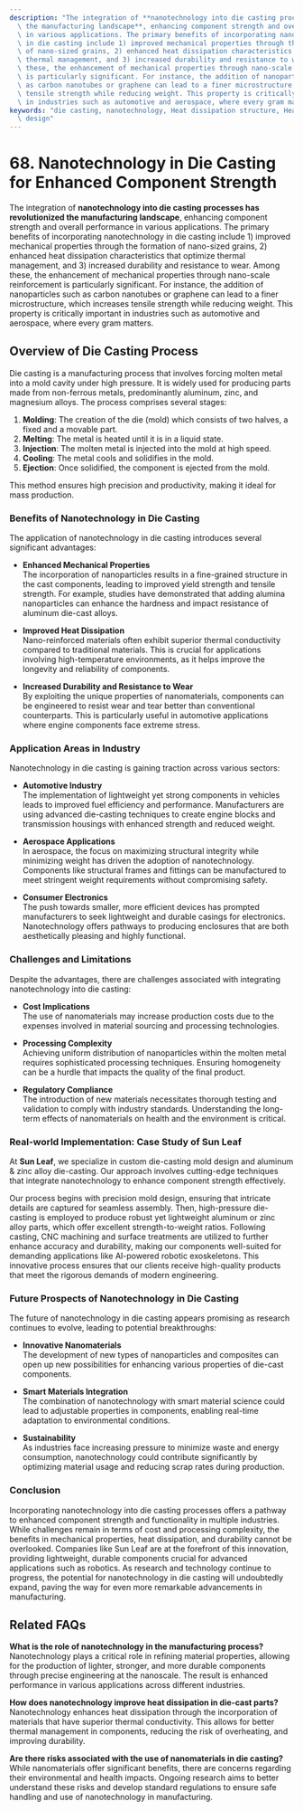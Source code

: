 ```yaml
---
description: "The integration of **nanotechnology into die casting processes has revolutionized\
  \ the manufacturing landscape**, enhancing component strength and overall performance\
  \ in various applications. The primary benefits of incorporating nanotechnology\
  \ in die casting include 1) improved mechanical properties through the formation\
  \ of nano-sized grains, 2) enhanced heat dissipation characteristics that optimize\
  \ thermal management, and 3) increased durability and resistance to wear. Among\
  \ these, the enhancement of mechanical properties through nano-scale reinforcement\
  \ is particularly significant. For instance, the addition of nanoparticles such\
  \ as carbon nanotubes or graphene can lead to a finer microstructure, which increases\
  \ tensile strength while reducing weight. This property is critically important\
  \ in industries such as automotive and aerospace, where every gram matters."
keywords: "die casting, nanotechnology, Heat dissipation structure, Heat dissipation optimization\
  \ design"
---
```

# 68. Nanotechnology in Die Casting for Enhanced Component Strength  

The integration of **nanotechnology into die casting processes has revolutionized the manufacturing landscape**, enhancing component strength and overall performance in various applications. The primary benefits of incorporating nanotechnology in die casting include 1) improved mechanical properties through the formation of nano-sized grains, 2) enhanced heat dissipation characteristics that optimize thermal management, and 3) increased durability and resistance to wear. Among these, the enhancement of mechanical properties through nano-scale reinforcement is particularly significant. For instance, the addition of nanoparticles such as carbon nanotubes or graphene can lead to a finer microstructure, which increases tensile strength while reducing weight. This property is critically important in industries such as automotive and aerospace, where every gram matters.

## **Overview of Die Casting Process**

Die casting is a manufacturing process that involves forcing molten metal into a mold cavity under high pressure. It is widely used for producing parts made from non-ferrous metals, predominantly aluminum, zinc, and magnesium alloys. The process comprises several stages:

1. **Molding**: The creation of the die (mold) which consists of two halves, a fixed and a movable part.
2. **Melting**: The metal is heated until it is in a liquid state.
3. **Injection**: The molten metal is injected into the mold at high speed.
4. **Cooling**: The metal cools and solidifies in the mold.
5. **Ejection**: Once solidified, the component is ejected from the mold.

This method ensures high precision and productivity, making it ideal for mass production.

### **Benefits of Nanotechnology in Die Casting**

The application of nanotechnology in die casting introduces several significant advantages:

- **Enhanced Mechanical Properties**  
  The incorporation of nanoparticles results in a fine-grained structure in the cast components, leading to improved yield strength and tensile strength. For example, studies have demonstrated that adding alumina nanoparticles can enhance the hardness and impact resistance of aluminum die-cast alloys.

- **Improved Heat Dissipation**  
  Nano-reinforced materials often exhibit superior thermal conductivity compared to traditional materials. This is crucial for applications involving high-temperature environments, as it helps improve the longevity and reliability of components.

- **Increased Durability and Resistance to Wear**  
  By exploiting the unique properties of nanomaterials, components can be engineered to resist wear and tear better than conventional counterparts. This is particularly useful in automotive applications where engine components face extreme stress.

### **Application Areas in Industry**

Nanotechnology in die casting is gaining traction across various sectors:

- **Automotive Industry**  
  The implementation of lightweight yet strong components in vehicles leads to improved fuel efficiency and performance. Manufacturers are using advanced die-casting techniques to create engine blocks and transmission housings with enhanced strength and reduced weight.

- **Aerospace Applications**  
  In aerospace, the focus on maximizing structural integrity while minimizing weight has driven the adoption of nanotechnology. Components like structural frames and fittings can be manufactured to meet stringent weight requirements without compromising safety.

- **Consumer Electronics**  
  The push towards smaller, more efficient devices has prompted manufacturers to seek lightweight and durable casings for electronics. Nanotechnology offers pathways to producing enclosures that are both aesthetically pleasing and highly functional.

### **Challenges and Limitations**

Despite the advantages, there are challenges associated with integrating nanotechnology into die casting:

- **Cost Implications**  
  The use of nanomaterials may increase production costs due to the expenses involved in material sourcing and processing technologies.

- **Processing Complexity**  
  Achieving uniform distribution of nanoparticles within the molten metal requires sophisticated processing techniques. Ensuring homogeneity can be a hurdle that impacts the quality of the final product.

- **Regulatory Compliance**  
  The introduction of new materials necessitates thorough testing and validation to comply with industry standards. Understanding the long-term effects of nanomaterials on health and the environment is critical.

### **Real-world Implementation: Case Study of Sun Leaf**

At **Sun Leaf**, we specialize in custom die-casting mold design and aluminum & zinc alloy die-casting. Our approach involves cutting-edge techniques that integrate nanotechnology to enhance component strength effectively. 

Our process begins with precision mold design, ensuring that intricate details are captured for seamless assembly. Then, high-pressure die-casting is employed to produce robust yet lightweight aluminum or zinc alloy parts, which offer excellent strength-to-weight ratios. Following casting, CNC machining and surface treatments are utilized to further enhance accuracy and durability, making our components well-suited for demanding applications like AI-powered robotic exoskeletons. This innovative process ensures that our clients receive high-quality products that meet the rigorous demands of modern engineering.

### **Future Prospects of Nanotechnology in Die Casting**

The future of nanotechnology in die casting appears promising as research continues to evolve, leading to potential breakthroughs:

- **Innovative Nanomaterials**  
  The development of new types of nanoparticles and composites can open up new possibilities for enhancing various properties of die-cast components.

- **Smart Materials Integration**  
  The combination of nanotechnology with smart material science could lead to adjustable properties in components, enabling real-time adaptation to environmental conditions.

- **Sustainability**  
  As industries face increasing pressure to minimize waste and energy consumption, nanotechnology could contribute significantly by optimizing material usage and reducing scrap rates during production.

### **Conclusion**

Incorporating nanotechnology into die casting processes offers a pathway to enhanced component strength and functionality in multiple industries. While challenges remain in terms of cost and processing complexity, the benefits in mechanical properties, heat dissipation, and durability cannot be overlooked. Companies like Sun Leaf are at the forefront of this innovation, providing lightweight, durable components crucial for advanced applications such as robotics. As research and technology continue to progress, the potential for nanotechnology in die casting will undoubtedly expand, paving the way for even more remarkable advancements in manufacturing.

## **Related FAQs**

**What is the role of nanotechnology in the manufacturing process?**  
Nanotechnology plays a critical role in refining material properties, allowing for the production of lighter, stronger, and more durable components through precise engineering at the nanoscale. The result is enhanced performance in various applications across different industries.

**How does nanotechnology improve heat dissipation in die-cast parts?**  
Nanotechnology enhances heat dissipation through the incorporation of materials that have superior thermal conductivity. This allows for better thermal management in components, reducing the risk of overheating, and improving durability.

**Are there risks associated with the use of nanomaterials in die casting?**  
While nanomaterials offer significant benefits, there are concerns regarding their environmental and health impacts. Ongoing research aims to better understand these risks and develop standard regulations to ensure safe handling and use of nanotechnology in manufacturing.
